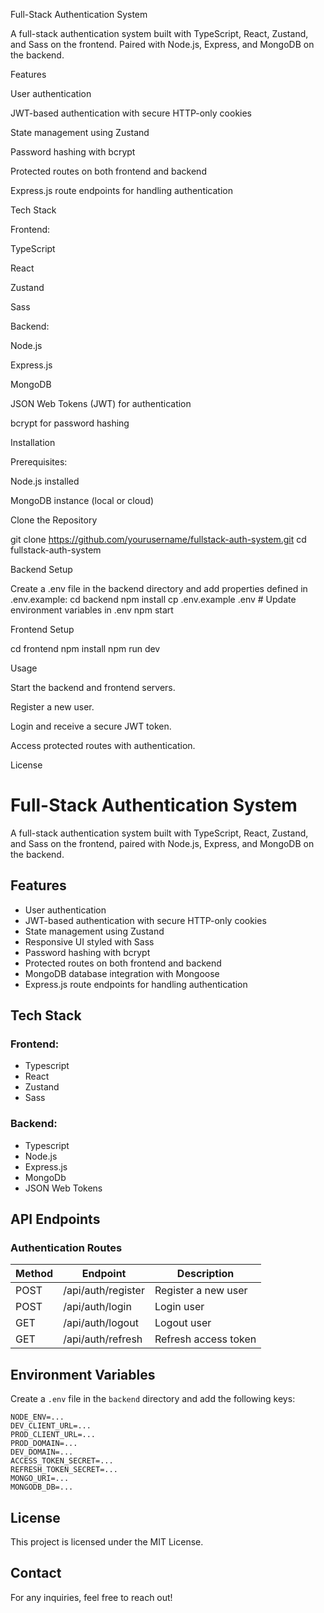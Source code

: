 Full-Stack Authentication System

A full-stack authentication system built with TypeScript, React, Zustand, and Sass on the frontend. Paired with Node.js, Express, and MongoDB on the backend.  

Features

User authentication

JWT-based authentication with secure HTTP-only cookies

State management using Zustand

Password hashing with bcrypt

Protected routes on both frontend and backend

Express.js route endpoints for handling authentication

Tech Stack

Frontend:

TypeScript

React 

Zustand

Sass

Backend:

Node.js

Express.js

MongoDB

JSON Web Tokens (JWT) for authentication

bcrypt for password hashing

Installation

Prerequisites:

Node.js installed

MongoDB instance (local or cloud)

Clone the Repository

git clone https://github.com/yourusername/fullstack-auth-system.git
cd fullstack-auth-system

Backend Setup

Create a .env file in the backend directory and add properties defined in .env.example:
cd backend
npm install
cp .env.example .env  # Update environment variables in .env
npm start

Frontend Setup

cd frontend
npm install
npm run dev

Usage

Start the backend and frontend servers.

Register a new user.

Login and receive a secure JWT token.

Access protected routes with authentication.

License






# Full-Stack Authentication System

A full-stack authentication system built with TypeScript, React, Zustand, and Sass on the frontend, paired with Node.js, Express, and MongoDB on the backend.

## Features

- User authentication
- JWT-based authentication with secure HTTP-only cookies
- State management using Zustand
- Responsive UI styled with Sass
- Password hashing with bcrypt
- Protected routes on both frontend and backend
- MongoDB database integration with Mongoose
- Express.js route endpoints for handling authentication

## Tech Stack
  
### Frontend:

- Typescript
- React
- Zustand
- Sass

### Backend:

- Typescript
- Node.js
- Express.js
- MongoDb
- JSON Web Tokens

## API Endpoints

### Authentication Routes

| Method | Endpoint           | Description          |
| ------ | ------------------ | -------------------  |
| POST   | /api/auth/register | Register a new user  |
| POST   | /api/auth/login    | Login user           |
| GET    | /api/auth/logout   | Logout user          |
| GET    | /api/auth/refresh  | Refresh access token |

## Environment Variables

Create a `.env` file in the `backend` directory and add the following keys:

```env
NODE_ENV=...
DEV_CLIENT_URL=...
PROD_CLIENT_URL=...
PROD_DOMAIN=...
DEV_DOMAIN=...
ACCESS_TOKEN_SECRET=...
REFRESH_TOKEN_SECRET=...
MONGO_URI=...
MONGODB_DB=...
```
## License

This project is licensed under the MIT License.

## Contact

For any inquiries, feel free to reach out!
